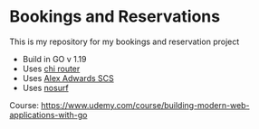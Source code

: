 # Bookings and Reservations


This is my repository for my bookings and reservation project

- Build in GO v 1.19
- Uses [chi router](https://github.com/go-chi/chi)
- Uses [Alex Adwards SCS](https://github.com/alexedwards/scs/v2)
- Uses [nosurf](https://github.com/justinas/nosurf)


Course: https://www.udemy.com/course/building-modern-web-applications-with-go